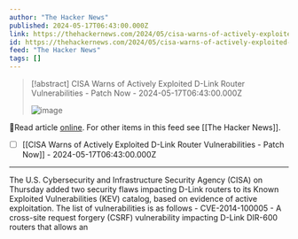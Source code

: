 ```yaml
---
author: "The Hacker News"
published: 2024-05-17T06:43:00.000Z
link: https://thehackernews.com/2024/05/cisa-warns-of-actively-exploited-d-link.html
id: https://thehackernews.com/2024/05/cisa-warns-of-actively-exploited-d-link.html
feed: "The Hacker News"
tags: []
---
```

> [!abstract] CISA Warns of Actively Exploited D-Link Router Vulnerabilities - Patch Now - 2024-05-17T06:43:00.000Z
>
> ![image](https://blogger.googleusercontent.com/img/b/R29vZ2xl/AVvXsEjif0vHPiJpWqSsxYf6_ZftcHyQWnudXK5c0G1j4lk-mM1WJs-TZHhgitfonc7VJBNvCrZMtrAmL0ms_XPCe8LYGpB5CxrIn8xijJTtD98T5hDh7xTWBl5DkzbNmrY8Z2XwrVFa29h2SYwv2Ambz4DKI3fhCFPn3vzfFFcdHUR1NeJUzJfocCIac_SOBlZo/s1600/dlink.png)

🔗Read article [online](https://thehackernews.com/2024/05/cisa-warns-of-actively-exploited-d-link.html). For other items in this feed see [[The Hacker News]].

- [ ] [[CISA Warns of Actively Exploited D-Link Router Vulnerabilities - Patch Now]] - 2024-05-17T06:43:00.000Z
- - -
The U.S. Cybersecurity and Infrastructure Security Agency (CISA) on Thursday added two security flaws impacting D-Link routers to its Known Exploited Vulnerabilities (KEV) catalog, based on evidence of active exploitation. The list of vulnerabilities is as follows - CVE-2014-100005 - A cross-site request forgery (CSRF) vulnerability impacting D-Link DIR-600 routers that allows an

